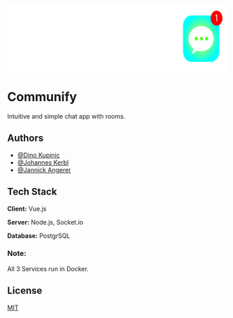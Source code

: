 <img src="frontend/src/assets/img/CommunifyWhite.svg" alt="Image"  height="150" />

# Communify

Intuitive and simple chat app with rooms.



## Authors

- [@Dino Kupinic](https://www.github.com/Dino-Kupinic)
- [@Johannes Kerbl](https://www.github.com/JKerbl)
- [@Jannick Angerer](https://www.github.com/Neuery17Alt)

## Tech Stack

**Client:** Vue.js

**Server:** Node.js, Socket.io

**Database:** PostgrSQL 

### Note:
All 3 Services run in Docker.


## License

[MIT](https://choosealicense.com/licenses/mit/)



